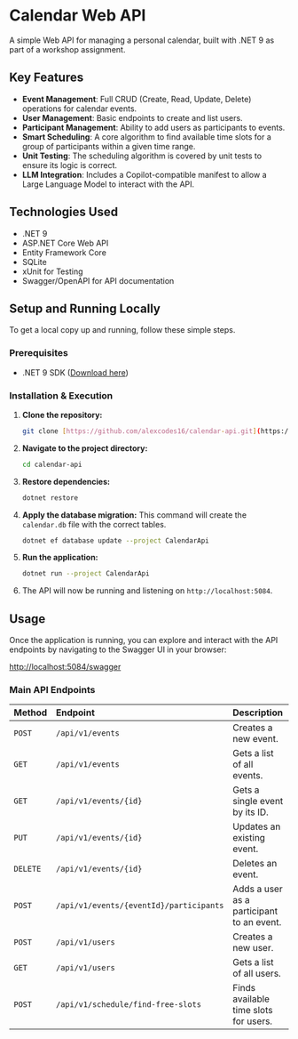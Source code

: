 # Calendar Web API

A simple Web API for managing a personal calendar, built with .NET 9 as part of a workshop assignment.

## Key Features

* **Event Management**: Full CRUD (Create, Read, Update, Delete) operations for calendar events.
* **User Management**: Basic endpoints to create and list users.
* **Participant Management**: Ability to add users as participants to events.
* **Smart Scheduling**: A core algorithm to find available time slots for a group of participants within a given time range.
* **Unit Testing**: The scheduling algorithm is covered by unit tests to ensure its logic is correct.
* **LLM Integration**: Includes a Copilot-compatible manifest to allow a Large Language Model to interact with the API.

## Technologies Used

* .NET 9
* ASP.NET Core Web API
* Entity Framework Core
* SQLite
* xUnit for Testing
* Swagger/OpenAPI for API documentation

## Setup and Running Locally

To get a local copy up and running, follow these simple steps.

### Prerequisites

* .NET 9 SDK ([Download here](https://dotnet.microsoft.com/en-us/download/dotnet/9.0))

### Installation & Execution

1.  **Clone the repository:**
    ```sh
    git clone [https://github.com/alexcodes16/calendar-api.git](https://github.com/alexcodes16/calendar-api.git)
    ```
2.  **Navigate to the project directory:**
    ```sh
    cd calendar-api
    ```
3.  **Restore dependencies:**
    ```sh
    dotnet restore
    ```
4.  **Apply the database migration:**
    This command will create the `calendar.db` file with the correct tables.
    ```sh
    dotnet ef database update --project CalendarApi
    ```
5.  **Run the application:**
    ```sh
    dotnet run --project CalendarApi
    ```
6.  The API will now be running and listening on `http://localhost:5084`.

## Usage

Once the application is running, you can explore and interact with the API endpoints by navigating to the Swagger UI in your browser:

[http://localhost:5084/swagger](http://localhost:5084/swagger)

### Main API Endpoints

| Method | Endpoint                                     | Description                               |
| :----- | :------------------------------------------- | :---------------------------------------- |
| `POST` | `/api/v1/events`                             | Creates a new event.                      |
| `GET`  | `/api/v1/events`                             | Gets a list of all events.                |
| `GET`  | `/api/v1/events/{id}`                        | Gets a single event by its ID.            |
| `PUT`  | `/api/v1/events/{id}`                        | Updates an existing event.                |
| `DELETE`| `/api/v1/events/{id}`                       | Deletes an event.                         |
| `POST` | `/api/v1/events/{eventId}/participants`      | Adds a user as a participant to an event. |
| `POST` | `/api/v1/users`                              | Creates a new user.                       |
| `GET`  | `/api/v1/users`                              | Gets a list of all users.                 |
| `POST` | `/api/v1/schedule/find-free-slots`           | Finds available time slots for users.     |